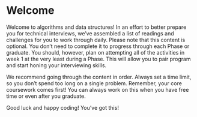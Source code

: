 # Welcome

Welcome to algorithms and data structures! In an effort to better prepare you for technical interviews, we’ve assembled a list of readings and challenges for you to work through daily. Please note that this content is optional. You don’t need to complete it to progress through each Phase or graduate. You should, however, plan on attempting all of the activities in week 1 at the very least during a Phase. This will allow you to pair program and start honing your interviewing skills.

We recommend going through the content in order. Always set a time limit, so you don’t spend too long on a single problem. Remember, your core coursework comes first! You can always work on this when you have free time or even after you graduate.

Good luck and happy coding! You’ve got this!

